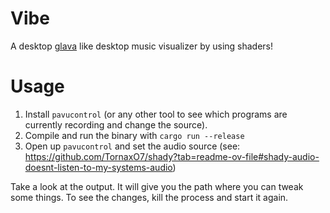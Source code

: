 # Vibe

A desktop [glava] like desktop music visualizer by using shaders!

# Usage

1. Install `pavucontrol` (or any other tool to see which programs are currently recording and change the source).
2. Compile and run the binary with `cargo run --release`
3. Open up `pavucontrol` and set the audio source (see: https://github.com/TornaxO7/shady?tab=readme-ov-file#shady-audio-doesnt-listen-to-my-systems-audio)

Take a look at the output. It will give you the path where you can tweak some things. To see the changes, kill the process and start it again.

[glava]: https://github.com/jarcode-foss/glava
